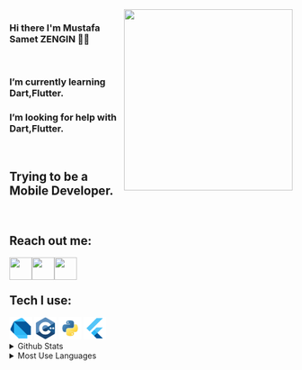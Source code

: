 <img src="https://c.tenor.com/y2JXkY1pXkwAAAAM/cat-computer.gif" width="300" height="322" align="right">

### Hi there I'm Mustafa Samet ZENGIN 👋:smile:

<br />

### I’m currently learning Dart,Flutter.
### I’m looking for help with Dart,Flutter.

<br />

## Trying to be a Mobile Developer. 

<br/>

## Reach out me:
[<img height="40" width="40" src="https://unpkg.com/simple-icons@v6/icons/instagram.svg" align="left" />][instagram]
[<img height="40" width="40" src="https://unpkg.com/simple-icons@v6/icons/twitter.svg" align="left" />][twitter]
[<img height="40" width="40" src="https://unpkg.com/simple-icons@v6/icons/linkedin.svg" align="left"/>][linkedin]


<br />
<br />


[twitter]: https://twitter.com/SametZengnx
[instagram]: https://www.instagram.com/mrexqhnsz/
[linkedin]: https://www.linkedin.com/in/mustafa-samet-zengin-a01621233/

## Tech I use:
<img src = "https://raw.githubusercontent.com/github/explore/80688e429a7d4ef2fca1e82350fe8e3517d3494d/topics/dart/dart.png" width="40" height="40">
<img src = "https://raw.githubusercontent.com/github/explore/80688e429a7d4ef2fca1e82350fe8e3517d3494d/topics/cpp/cpp.png" width="40" height="40">
<img src = "https://raw.githubusercontent.com/github/explore/80688e429a7d4ef2fca1e82350fe8e3517d3494d/topics/python/python.png" width="40" height="40">
<img src = "https://raw.githubusercontent.com/github/explore/80688e429a7d4ef2fca1e82350fe8e3517d3494d/topics/flutter/flutter.png" width="40" height="40">

<br/>

<details>
<summary>Github Stats</summary>
<img src="https://github-readme-stats.vercel.app/api?username=SametZenginx">
</details>



<details>
<summary>Most Use Languages</summary>
<img src="https://github-readme-stats.vercel.app/api/top-langs/?username=SametZenginx&layout=compact$theme=radical">
</details>

<!--
**SametZenginx/SametZenginx** is a ✨ _special_ ✨ repository because its `README.md` (this file) appears on your GitHub profile.

Here are some ideas to get you started:

- 🔭 I’m currently working on ...
- 🌱 I’m currently learning ...
- 👯 I’m looking to collaborate on ...
- 🤔 I’m looking for help with ...
- 💬 Ask me about ...
- 📫 How to reach me: ...
- 😄 Pronouns: ...
- ⚡ Fun fact: ...
-->
